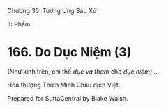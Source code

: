  

Chương 35: Tương Ưng Sáu Xứ

II: Phẩm

# 166\. Do Dục Niệm (3)

(Như kinh trên, chỉ thế _dục và tham_ cho _dục niệm)_ …

Hòa thượng Thích Minh Châu dịch Việt.

Prepared for SuttaCentral by Blake Walsh.